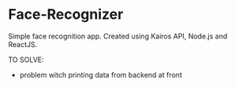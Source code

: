 # Face-Recognizer
Simple face recognition app. Created using Kairos API, Node.js and ReactJS.

TO SOLVE:
- problem witch printing data from backend at front